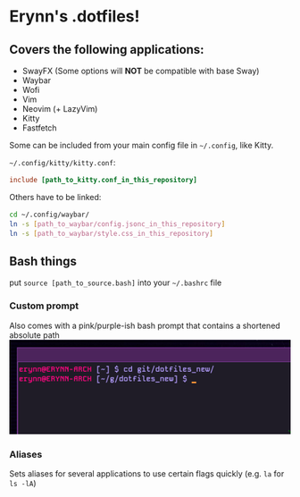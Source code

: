 # Erynn's .dotfiles!

## Covers the following applications:
- SwayFX (Some options will **NOT** be compatible with base Sway)
- Waybar
- Wofi
- Vim
- Neovim (+ LazyVim)
- Kitty
- Fastfetch

Some can be included from your main config file in `~/.config`, like Kitty.

`~/.config/kitty/kitty.conf`:
```conf
include [path_to_kitty.conf_in_this_repository]
```

Others have to be linked:
```bash
cd ~/.config/waybar/
ln -s [path_to_waybar/config.jsonc_in_this_repository]
ln -s [path_to_waybar/style.css_in_this_repository]
```

## Bash things
put `source [path_to_source.bash]` into your `~/.bashrc` file

### Custom prompt
Also comes with a pink/purple-ish bash prompt that contains a shortened absolute path
![custom prompt image](https://raw.githubusercontent.com/foorpyxof/dotfiles/refs/heads/master/assets/prompt.png)

### Aliases
Sets aliases for several applications to use certain flags quickly (e.g. `la` for `ls -lA`)
